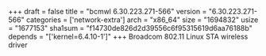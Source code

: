 +++
draft = false
title = "bcmwl 6.30.223.271-566"
version = "6.30.223.271-566"
categories = ['network-extra']
arch = "x86_64"
size = "1694832"
usize = "1677153"
sha1sum = "f14730de826d2d39556c6f95315619d6aa76188b"
depends = "['kernel=6.4.10-1']"
+++
Broadcom 802.11 Linux STA wireless driver